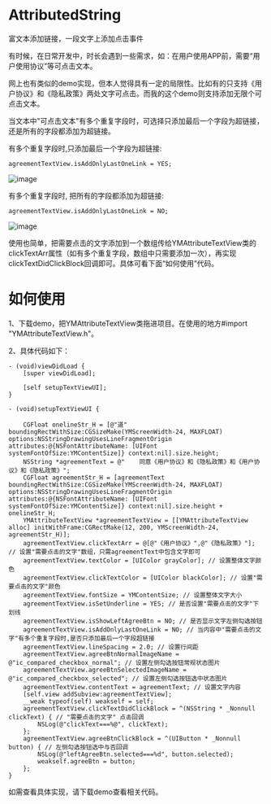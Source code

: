 # AttributedString
富文本添加链接，一段文字上添加点击事件

有时候，在日常开发中，时长会遇到一些需求，如：在用户使用APP前，需要“用户使用协议”等可点击文本。

网上也有类似的demo实现，但本人觉得具有一定的局限性。比如有的只支持《用户协议》和《隐私政策》两处文字可点击。而我的这个demo则支持添加无限个可点击文本。

当文本中"可点击文本"有多个重复字段时，可选择只添加最后一个字段为超链接，还是所有的字段都添加为超链接。

有多个重复字段时,只添加最后一个字段为超链接:
```
agreementTextView.isAddOnlyLastOneLink = YES;
```
![image](https://note.youdao.com/yws/public/resource/c1637829b631c7615950591b80ce1845/xmlnote/0621CF9530164E1388882F7C440F9F0A/11368) 

有多个重复字段时, 把所有的字段都添加为超链接:
```
agreementTextView.isAddOnlyLastOneLink = NO;
```
![image](https://note.youdao.com/yws/public/resource/c1637829b631c7615950591b80ce1845/xmlnote/50DE9326BE4C46B0A7C25065564F6CF5/11370) 

使用也简单，把需要点击的文字添加到一个数组传给YMAttributeTextView类的clickTextArr属性（如有多个重复字段，数组中只需要添加一次），再实现clickTextDidClickBlock回调即可。具体可看下面“如何使用”代码。

# 如何使用

1、下载demo，把YMAttributeTextView类拖进项目。在使用的地方#import "YMAttributeTextView.h"。

2、具体代码如下：
```
- (void)viewDidLoad {
    [super viewDidLoad];
    
    [self setupTextViewUI];
}

- (void)setupTextViewUI {
    
    CGFloat onelineStr_H = [@"道" boundingRectWithSize:CGSizeMake(YMScreenWidth-24, MAXFLOAT) options:NSStringDrawingUsesLineFragmentOrigin attributes:@{NSFontAttributeName: [UIFont systemFontOfSize:YMContentSize]} context:nil].size.height;
    NSString *agreementText = @"    同意《用户协议》和《隐私政策》和《用户协议》和《隐私政策》";
    CGFloat agreementStr_H = [agreementText boundingRectWithSize:CGSizeMake(YMScreenWidth-24, MAXFLOAT) options:NSStringDrawingUsesLineFragmentOrigin attributes:@{NSFontAttributeName: [UIFont systemFontOfSize:YMContentSize]} context:nil].size.height + onelineStr_H;
    YMAttributeTextView *agreementTextView = [[YMAttributeTextView alloc] initWithFrame:CGRectMake(12, 200, YMScreenWidth-24, agreementStr_H)];
    agreementTextView.clickTextArr = @[@"《用户协议》",@"《隐私政策》"]; // 设置"需要点击的文字"数组，只需agreementText中包含文字即可
    agreementTextView.textColor = [UIColor grayColor]; // 设置整体文字颜色
    agreementTextView.clickTextColor = [UIColor blackColor]; // 设置"需要点击的文字"颜色
    agreementTextView.fontSize = YMContentSize; // 设置整体文字大小
    agreementTextView.isSetUnderline = YES; // 是否设置"需要点击的文字"下划线
    agreementTextView.isShowLeftAgreeBtn = NO; // 是否显示文字左侧勾选按钮
    agreementTextView.isAddOnlyLastOneLink = NO; // 当内容中"需要点击的文字"有多个重复字段时,是否只添加最后一个字段超链接
    agreementTextView.lineSpacing = 2.0; // 设置行间距
    agreementTextView.agreeBtnNormalImageName = @"ic_compared_checkbox_normal"; // 设置左侧勾选按钮常规状态图片
    agreementTextView.agreeBtnSelectedImageName = @"ic_compared_checkbox_selected"; // 设置左侧勾选按钮选中状态图片
    agreementTextView.contentText = agreementText; // 设置文字内容
    [self.view addSubview:agreementTextView];
    __weak typeof(self) weakself = self;
    agreementTextView.clickTextDidClickBlock = ^(NSString * _Nonnull clickText) { // "需要点击的文字" 点击回调
        NSLog(@"clickText===%@", clickText);
    };
    agreementTextView.agreeBtnClickBlock = ^(UIButton * _Nonnull button) { // 左侧勾选按钮选中与否回调
        NSLog(@"leftAgreeBtn.selected===%d", button.selected);
        weakself.agreeBtn = button;
    };
}
```

如需查看具体实现，请下载demo查看相关代码。
